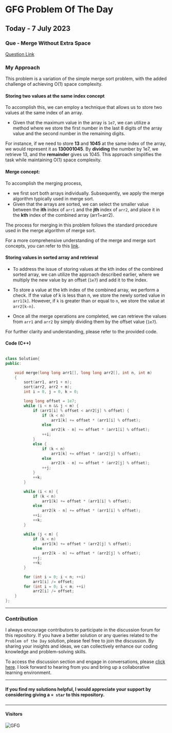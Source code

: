# GFG Problem Of The Day

## Today - 7 July 2023
### Que - Merge Without Extra Space

[Question Link](https://practice.geeksforgeeks.org/problems/merge-two-sorted-arrays-1587115620/1)


### My Approach

This problem is a variation of the simple merge sort problem, with the added challenge of achieving O(1) space complexity. 

#### Storing two values at the same index concept
To accomplish this, we can employ a technique that allows us to store two values at the same index of an array.
- Given that the maximum value in the array is `1e7`, we can utilize a method where we store the first number in the last 8 digits of the array value and the second number in the remaining digits. 

For instance, if we need to store **13** and **1045** at the same index of the array, we would represent it as **130001045**. By **dividing** the number by 1e7, we retrieve 13, and the **remainder** gives us 1045. This approach simplifies the task while maintaining O(1) space complexity.

#### Merge concept:
To accomplish the merging process, 
- we first sort both arrays individually. Subsequently, we apply the merge algorithm typically used in merge sort. 
- Given that the arrays are sorted, we can select the smaller value between the **ith** index of `arr1` and the **jth** index of `arr2`, and place it in the **kth** index of the combined array (arr1+arr2).

The process for merging in this problem follows the standard procedure used in the merge algorithm of merge sort.

For a more comprehensive understanding of the merge and merge sort concepts, you can refer to this [link](https://www.programiz.com/dsa/merge-sort).

#### Storing values in sorted array and retrieval
- To address the issue of storing values at the kth index of the combined sorted array, we can utilize the approach described earlier, where we multiply the new value by an offset (`1e7`) and add it to the index.

- To store a value at the kth index of the combined array, we perform a check. If the value of k is less than n, we store the newly sorted value in `arr1[k]`. However, if `k` is greater than or equal to `n`, we store the value at `arr2[k-n]`.

- Once all the merge operations are completed, we can retrieve the values from `arr1` and `arr2` by simply dividing them by the offset value (`1e7`).

For further clarity and understanding, please refer to the provided code.


#### Code (C++)
```cpp

class Solution{
public:

    void merge(long long arr1[], long long arr2[], int n, int m)
    {
        sort(arr1, arr1 + n);
        sort(arr2, arr2 + m);
        int i = 0, j = 0, k = 0;

        long long offset = 1e7;
        while (i < n && j < m) {
            if (arr1[i] % offset < arr2[j] % offset) {
                if (k < n)
                    arr1[k] += offset * (arr1[i] % offset);
                else
                    arr2[k - n] += offset * (arr1[i] % offset);
                ++i;
            }
            else {
                if (k < n)
                    arr1[k] += offset * (arr2[j] % offset);
                else
                    arr2[k - n] += offset * (arr2[j] % offset);
                ++j;
            }
            ++k;
        }

        while (i < n) {
            if (k < n)
                arr1[k] += offset * (arr1[i] % offset);
            else
                arr2[k - n] += offset * (arr1[i] % offset);
            ++i;
            ++k;
        }

        while (j < m) {
            if (k < n)
                arr1[k] += offset * (arr2[j] % offset);
            else
                arr2[k - n] += offset * (arr2[j] % offset);
            ++j;
            ++k;
        }

        for (int i = 0; i < n; ++i)
            arr1[i] /= offset;
        for (int i = 0; i < m; ++i)
            arr2[i] /= offset;
    }
};

```

---

### Contribution

I always encourage contributors to participate in the discussion forum for this repository. If you have a better solution or any queries related to the `Problem of the Day` solution, please feel free to join the discussion. By sharing your insights and ideas, we can collectively enhance our coding knowledge and problem-solving skills.

To access the discussion section and engage in conversations, please [click here](https://github.com/getlost01/gfg-potd/discussions). I look forward to hearing from you and bring up  a collaborative learning environment.

---

#### If you find my solutions helpful, I would appreciate your support by considering giving a `⭐ star` to this repository.

---

#### Visitors
![GFG](https://komarev.com/ghpvc/?username=gl01potdgfg&color=blue&&label=Visitors)
